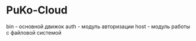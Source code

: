 # PuKo-Cloud
bin - основной движок
auth - модуль авторизации
host - модуль работы с файловой системой